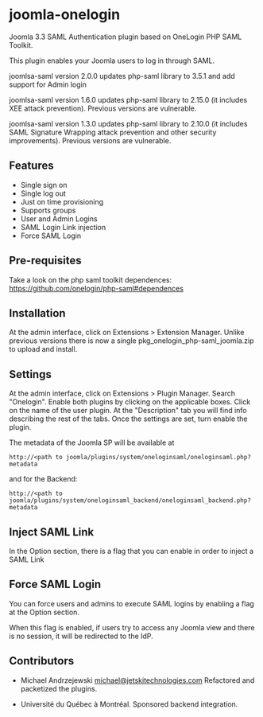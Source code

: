 joomla-onelogin
===============

Joomla 3.3 SAML Authentication plugin based on OneLogin PHP SAML Toolkit.

This plugin enables your Joomla users to log in through SAML.

joomlsa-saml version 2.0.0 updates php-saml library to 3.5.1 and add support for Admin login

joomlsa-saml version 1.6.0 updates php-saml library to 2.15.0 (it includes XEE attack prevention).
Previous versions are vulnerable.

joomlsa-saml version 1.3.0 updates php-saml library to 2.10.0 (it includes SAML Signature Wrapping attack prevention and other security improvements).
Previous versions are vulnerable.

Features
--------

* Single sign on
* Single log out
* Just on time provisioning
* Supports groups
* User and Admin Logins
* SAML Login Link injection
* Force SAML Login


Pre-requisites
--------------

Take a look on the php saml toolkit dependences:
https://github.com/onelogin/php-saml#dependences


Installation
------------

At the admin interface, click on Extensions > Extension Manager. 
Unlike previous versions there is now a single pkg_onelogin_php-saml_joomla.zip to upload and install.


Settings
--------

At the admin interface, click on Extensions > Plugin Manager. Search "Onelogin". 
Enable both plugins by clicking on the applicable boxes. Click on the name of the user plugin. 
At the "Description" tab you will find info describing the rest of the tabs. Once the settings are set, turn enable the plugin.

The metadata of the Joomla SP will be available at
``` 
http://<path to joomla/plugins/system/oneloginsaml/oneloginsaml.php?metadata
```
and for the Backend:
``` 
http://<path to joomla/plugins/system/oneloginsaml_backend/oneloginsaml_backend.php?metadata
```

Inject SAML Link
----------------

In the Option section, there is a flag that you can enable in
order to inject a SAML Link 


Force SAML Login
----------------

You can force users and admins to execute SAML logins by enabling a flag at the Option section.

When this flag is enabled, if users try to access any Joomla
view and there is no session, it will be redirected to the IdP.


Contributors
------------

- Michael Andrzejewski <michael@jetskitechnologies.com>
  Refactored and packetized the plugins.

- Université du Québec à Montréal. 
  Sponsored backend integration.